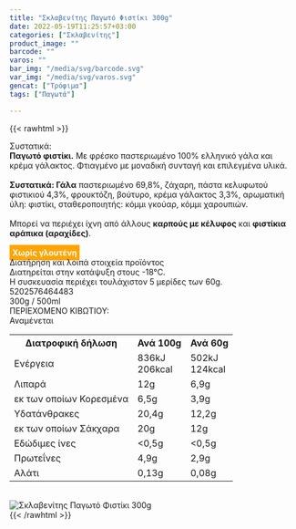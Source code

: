 ```yaml
---
title: "Σκλαβενίτης Παγωτό Φιστίκι 300g"
date: 2022-05-19T11:25:57+03:00
categories: ["Σκλαβενίτης"]
product_image: ""
barcode: ""
varos: ""
bar_img: "/media/svg/barcode.svg"
var_img: "/media/svg/varos.svg"
gencat: ["Τρόφιμα"]
tags: ["Παγωτά"]

---
```

{{< rawhtml >}}

<div class="sload563"><div class="product"><div id="sistatika">Συστατικά:</div><div class="alltext"><b>Παγωτό φιστίκι.</b> Με φρέσκο παστεριωμένο 100% ελληνικό γάλα και κρέμα γάλακτος. Φτιαγμένο με μοναδική συνταγή και επιλεγμένα υλικά.<br><br><b>Συστατικά: Γάλα</b> παστεριωμένο 69,8%, ζάχαρη, πάστα κελυφωτού φιστικιού 4,3%, φρουκτόζη, βούτυρο, κρέμα γάλακτος 3,3%, αρωματική ύλη: φιστίκι, σταθεροποιητής: κόμμι γκούαρ, κόμμι χαρουπιών.<br><br>Μπορεί να περιέχει ίχνη από άλλους <b>καρπούς με κέλυφος</b> και <b>φιστίκια αράπικα (αραχίδες)</b>.<br><br><b style="background:orange;padding:5px;color:#fff">Χωρίς γλουτένη</b></div><div id="loipa">Διατήρηση και λοιπά στοιχεία προϊόντος</div><div class="alltext">Διατηρείται στην κατάψυξη στους -18°C.<br>Η συσκευασία περιέχει τουλάχιστον 5 μερίδες των 60g.<br></div><div id="barcode"><div id="barimage1"></div><span id="bartext">5202576464483</span></div><div id="varos"><div id="varosimage1"></div><span id="varostext">300g / 500ml</span></div><div id="kivotio">ΠΕΡΙΕΧΟΜΕΝΟ ΚΙΒΩΤΙΟΥ:<br>Αναμένεται</div><div class="tabout"><table id="diatable"><tbody><tr><th>Διατροφική δήλωση</th><th>Ανά 100g</th><th>Ανά 60g</th></tr><tr><td class="texr2">Ενέργεια</td><td class="texr">836kJ<br>206kcal</td><td class="texr">502kJ<br>124kcal</td></tr><tr><td class="texr2">Λιπαρά</td><td class="texr">12g</td><td class="texr">6,9g</td></tr><tr><td class="gray">εκ των οποίων Κορεσµένα</td><td class="gray2">6,5g</td><td class="gray2">3,9g</td></tr><tr><td class="texr2">Yδατάνθρακες</td><td class="texr">20,4g</td><td class="texr">12,2g</td></tr><tr><td class="gray">εκ των οποίων Σάκχαρα</td><td class="gray2">20g</td><td class="gray2">12g</td></tr><tr><td class="texr2">Eδώδιμες ίνες</td><td class="texr">&lt;0,5g</td><td class="texr">&lt;0,5g</td></tr><tr><td class="texr2">Πρωτεΐνες</td><td class="texr">4,9g</td><td class="texr">2,9g</td></tr><tr><td class="texr2">Αλάτι</td><td class="texr">0,13g</td><td class="texr">0,08g</td></tr></tbody></table></div><br><div class="pimg"><img alt="Σκλαβενίτης Παγωτό Φιστίκι 300g" title="Σκλαβενίτης Παγωτό Φιστίκι 300g" src="/media/images/sklavenitis-pagwto-fistiki-300g.jpg"></div></div></div>
{{< /rawhtml >}}


